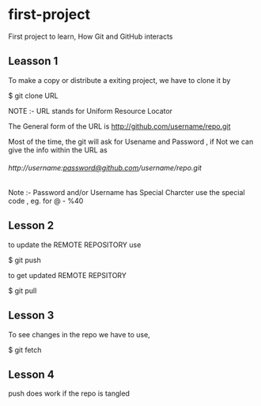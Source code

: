 # first-project
First project to learn, How Git and GitHub interacts

## Leasson 1

To make a copy or distribute a exiting project, we have to clone it by

$ git clone URL

NOTE :- URL stands for Uniform Resource Locator

The General form of the URL is http://github.com/username/repo.git

Most of the time, the git will ask for Usename and Password , if Not we can give
the info within the URL as
###### http://username:password@github.com/username/repo.git

Note :- Password and/or Username has Special Charcter use the special code , eg. for @ - %40

## Lesson 2

to update the REMOTE REPOSITORY use

$ git push

to get updated REMOTE REPSITORY

$ git pull

## Lesson 3

To see changes in the repo we have to use,

$ git fetch

## Lesson 4

push does work if the repo is tangled
